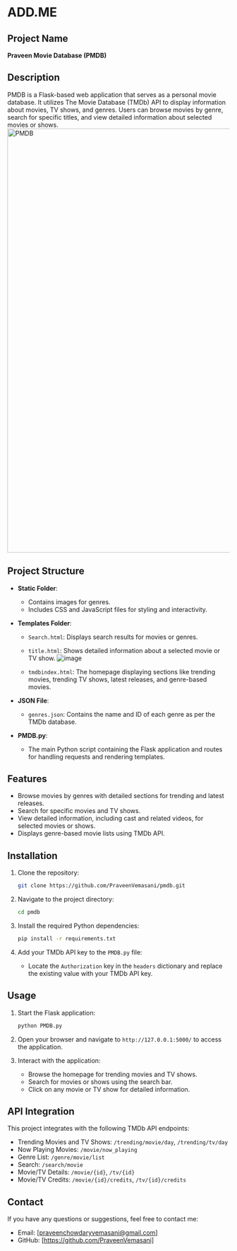 # ADD.ME

## Project Name
**Praveen Movie Database (PMDB)**

## Description
PMDB is a Flask-based web application that serves as a personal movie database. It utilizes The Movie Database (TMDb) API to display information about movies, TV shows, and genres. Users can browse movies by genre, search for specific titles, and view detailed information about selected movies or shows.
<img width="959" alt="PMDB" src="https://github.com/user-attachments/assets/e6502e5b-78f5-4a07-b700-4e85516d886b" />

## Project Structure

- **Static Folder**:
  - Contains images for genres.
  - Includes CSS and JavaScript files for styling and interactivity.

- **Templates Folder**:
  - `Search.html`: Displays search results for movies or genres.
  - `title.html`: Shows detailed information about a selected movie or TV show.
  ![image](https://github.com/user-attachments/assets/a3fc966b-51ab-4cec-89bc-f3b3beb74fbd)

  - `tmdbindex.html`: The homepage displaying sections like trending movies, trending TV shows, latest releases, and genre-based movies.

- **JSON File**:
  - `genres.json`: Contains the name and ID of each genre as per the TMDb database.

- **PMDB.py**:
  - The main Python script containing the Flask application and routes for handling requests and rendering templates.

## Features
- Browse movies by genres with detailed sections for trending and latest releases.
- Search for specific movies and TV shows.
- View detailed information, including cast and related videos, for selected movies or shows.
- Displays genre-based movie lists using TMDb API.

## Installation
1. Clone the repository:
   ```bash
   git clone https://github.com/PraveenVemasani/pmdb.git
   ```
2. Navigate to the project directory:
   ```bash
   cd pmdb
   ```
3. Install the required Python dependencies:
   ```bash
   pip install -r requirements.txt
   ```

4. Add your TMDb API key to the `PMDB.py` file:
   - Locate the `Authorization` key in the `headers` dictionary and replace the existing value with your TMDb API key.

## Usage
1. Start the Flask application:
   ```bash
   python PMDB.py
   ```
2. Open your browser and navigate to `http://127.0.0.1:5000/` to access the application.

3. Interact with the application:
   - Browse the homepage for trending movies and TV shows.
   - Search for movies or shows using the search bar.
   - Click on any movie or TV show for detailed information.

## API Integration
This project integrates with the following TMDb API endpoints:
- Trending Movies and TV Shows: `/trending/movie/day`, `/trending/tv/day`
- Now Playing Movies: `/movie/now_playing`
- Genre List: `/genre/movie/list`
- Search: `/search/movie`
- Movie/TV Details: `/movie/{id}`, `/tv/{id}`
- Movie/TV Credits: `/movie/{id}/credits`, `/tv/{id}/credits`



## Contact
If you have any questions or suggestions, feel free to contact me:

- Email: [praveenchowdaryvemasani@gmail.com]
- GitHub: [https://github.com/PraveenVemasani]
